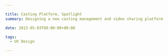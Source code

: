 ```yaml
---

title: Casting Platform, Spotlight
summary: Designing a new casting management and video sharing platform for casting agents

date: 2013-05-03T00:00:00+00:00

tags: 
  - UX Design

---
```

